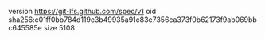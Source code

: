 version https://git-lfs.github.com/spec/v1
oid sha256:c01ff0bb784d119c3b49935a91c83e7356ca373f0b62173f9ab069bbc645585e
size 5108

